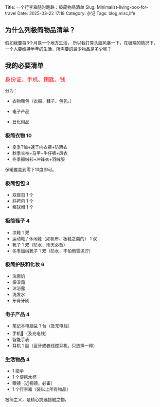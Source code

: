 Title: 一个行李箱随时跑路：极简物品清单
Slug: Minimalist-living-box-for-travel
Date: 2025-03-22 17:18
Category: 杂记
Tags: blog,misc,life

## 为什么列极简物品清单？

假如我要每3个月换一个地方生活， 所以我打算头脑风暴一下，在极端的情况下，一个人要维持半年的生活，所需要的最少物品是多少呢？

## 我的必要清单

<font color=red size=+1>身份证、手机、钥匙、钱 </font>

分为：

- 衣物鞋包（衣服、鞋子、包包。）

- 电子产品

- 日化用品


### 极简衣物 10
  - 夏季T恤+速干内衣裤+防晒衣
  - 秋季长袖+马甲+牛仔裤+风衣
  - 冬季抓绒衫+冲锋衣+羽绒服
 
保暖覆盖到零下10度即可。 

### 极简包包 3
  - 双肩包 1 个
  - 斜挎包 1 个
  - 棒球帽 1 个
  
### 极简鞋子 4
  - 凉鞋 1 双
  - 运动鞋 / 休闲鞋（如帆布、板鞋之类的） 1 双
  - 靴子 1 双（防水，雨天必备）
  - 冬季加绒靴子 1 双（防水，不怕雨雪泥泞）

### 极简护肤和化妆 6
  - 洗面奶
  - 保湿霜
  - 沐浴露
  - 洗发水
  - 牙膏牙刷
  
### 电子产品 4
  - 笔记本电脑💻 1 台（及充电线）
  - 手机📱（及充电线）
  - 智能手表
  - 耳机 1 副（蓝牙或者线控耳机，只选择一种）
  

### 生活物品 4
  - 1 把伞
  - 1 个便携水杯
  - 眼镜（近视镜，必备）
  - 1 个行李箱（装以上所有物品）
  
极简主义，是精心挑选接触之物。

